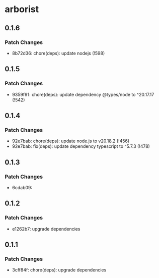 # arborist

## 0.1.6

### Patch Changes

- 8b72d36: chore(deps): update nodejs (!598)

## 0.1.5

### Patch Changes

- 9359f91: chore(deps): update dependency @types/node to ^20.17.17 (!542)

## 0.1.4

### Patch Changes

- 92e7bab: chore(deps): update node.js to v20.18.2 (!456)
- 92e7bab: fix(deps): update dependency typescript to ^5.7.3 (!478)

## 0.1.3

### Patch Changes

- 6cdab09:

## 0.1.2

### Patch Changes

- e1262b7: upgrade dependencies

## 0.1.1

### Patch Changes

- 3cff84f: chore(deps): upgrade dependencies
